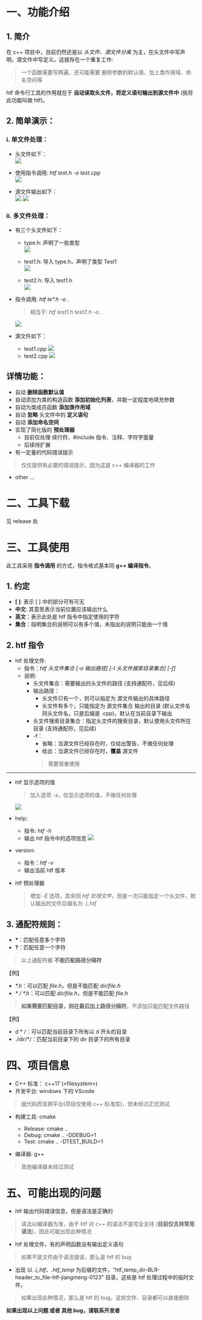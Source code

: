 # 一、功能介绍
## 1. 简介
在 c++ 项目中，目前仍然还是以 *头文件、源文件分离* 为主，在头文件中写声明，源文件中写定义。这就存在一个重复工作: 
> 一个函数需要写两遍，还可能需要 删除参数的默认值、加上类作用域、命名空间等

htf 命令行工具的作用就在于 **自动读取头文件，将定义语句输出到源文件中** (我将此功能叫做 htf)。

## 2. 简单演示：
### i. 单文件处理：
- 头文件如下：        
![](image/single.png)


- 使用指令调用: *htf  test.h  -o test.cpp*         
![](image/ins1.png)


- 源文件输出如下：              
![](image/test1.png)
![](image/test2.png)


### ii. 多文件处理：
- 有三个头文件如下：        
    - type.h: 声明了一些类型        
    ![](image/type.png)


    - test1.h: 导入 type.h，声明了类型 Test1        
    ![](image/test3.png)

    - test2.h: 导入 test1.h     
    ![](image/test4.png)



- 指令调用: *htf  te\*.h  -o .*     
    > 相当于: *htf  test1.h test2.h  -o .*

    ![](image/ins2.png)


- 源文件如下：
    - test1.cpp
    ![](image/test3c.png)
    - test2.cpp
    ![](image/test4c.png)

## 详情功能：
- 自动 **删除函数默认值**
- 自动添加为类的构造函数 **添加初始化列表**，并能一定程度地填充参数
- 自动为类成员函数 **添加类作用域**
- 自动 **忽略** 头文件中的 **定义语句**
- 自动 **添加命名空间**
- 实现了简化版的 **预处理器**
    - 目前仅处理 续行符、#include 指令、注释、字符字面量
    - 后续待扩展
- 有一定量的代码错误提示
> 仅仅提供有必要的错误提示，因为这是 c++ 编译器的工作
- other ...

# 二、工具下载

见 release 处

# 三、工具使用
此工具采用 **指令调用** 的方式，指令格式基本同 **g++ 编译指令**。

## 1. 约定 
- **[ ]**: 表示 [ ] 中的部分可有可无
- **中文**: 其意思表示当前位置应该输出什么
- **英文**：表示此处是 htf 指令中指定使用的字符
- **集合**：指明集合的说明可以有多个值，未指出的说明只能由一个值

## 2. htf 指令
- htf 处理文件:
    - 指令：*htf 头文件集合 [-o 输出路径] [-I 头文件搜索目录集合] [-f]*
    - 说明:
        - 头文件集合：需要输出的头文件的路径 (支持通配符，见后续)
        - 输出路径：
            - 头文件只有一个，则可以指定为 源文件输出的具体路径
            - 头文件有多个，只能指定为 源文件集合 输出的目录 (默认文件名同头文件名，只是后缀是 .cpp)，默认在当前目录下输出
        - 头文件搜索目录集合：指定头文件的搜索目录，默认使用头文件所在目录 (支持通配符，见后续)
        - -f：
            - 省略：当源文件已经存在时，仅给出警告，不做任何处理
            - 给出：当源文件已经存在时，**覆盖** 源文件
            > 需要慎重使用
---

- htf 显示选项的值
    > 加入选项 *-s*，仅显示选项的值，不做任何处理

    ![](image/show.png)



- help: 
    - 指令: *htf -h*  
    - 输出 htf 指令中的选项信息
    ![](image/help.png)

- version:
    - 指令：*htf -v*
    - 输出当前 htf 版本

- htf 预处理器
    > 增加 *-E* 选项，其余同 *htf 处理文件*，但是一次只能指定一个头文件，默认输出的文件后缀名为 *.i_htf*

## 3. 通配符规则：
- **\***：匹配任意多个字符
- **\?**：匹配任意一个字符
> 以上通配符都 **不能匹配路径分隔符**

【例】
- *\*.h*：可以匹配 *file.h*，但是不能匹配 *dir/file.h*
- *\* / \*.h*：可以匹配 *dir/file.h*，但是不能匹配 *file.h*
> **如果需要匹配目录，则在最后加上路径分隔符**，不添加只能匹配文件路径

【例】
- d * /：可以匹配当前目录下所有以 d 开头的目录
- ./dir/*/：匹配当前目录下的 dir 目录下的所有目录



# 四、项目信息
- C++ 标准： c++17 (\<filesystem>)
- 开发平台: windows 下的 VScode
> 就代码而言跨平台(项目仅使用 c++ 标准库)，但未经过正式测试
- 构建工具: cmake
    - Release: cmake .. 
    - Debug: cmake .. -DDEBUG=1
    - Test: cmake .. -DTEST_BUILD=1

- 编译器: g++
> 其他编译器未经过测试

# 五、可能出现的问题
- htf 输出代码错误信息，但是语法是正确的
> 语法以编译器为准，由于 htf 对 c++ 的语法不是完全支持 (**目前仅支持常用语法**)，因此可能出现此种情况
- htf 处理文件，有的声明函数没有输出定义语句
> 如果不是文件由于语法错误，那么是 htf 的 bug
- 出现 以 *.i_htf*、*.htf_temp* 为后缀的文件，"htf_temp_dir-BLR-header_to_file-htf-jiangmeng-0123" 目录，这些是 htf 处理过程中的临时文件。
> 如果出现此种情况，那么是 htf 的 bug，这些文件、目录都可以直接删除

**如果出现以上问题 或者 其他 bug，请联系开发者**